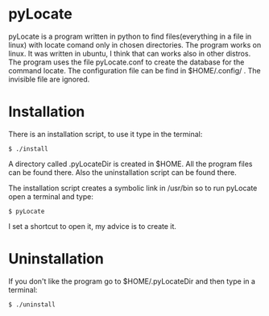 # pyLocate
pyLocate is a program written in python to find files(everything in a file in linux) with locate comand only in chosen directories.
The program works on linux. It was written in ubuntu, I think that can works also in other distros.
The program uses the file pyLocate.conf to create the database for the command locate.
The configuration file can be find in $HOME/.config/ .
The invisible file are ignored.

# Installation
There is an installation script, to use it type in the terminal:

	$ ./install

A directory called .pyLocateDir is created in $HOME. 
All the program files can be found there.
Also the uninstallation script can be found there.

The installation script creates a symbolic link in /usr/bin so to run pyLocate open a terminal and type:

	$ pyLocate
	

I set a shortcut to open it, my advice is to create it.




# Uninstallation
If you don't like the program go to $HOME/.pyLocateDir and then type in a terminal:

	$ ./uninstall
  
